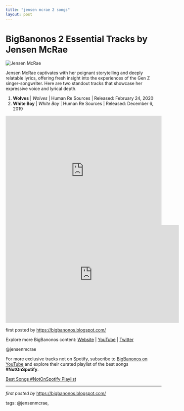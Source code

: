 ```yaml
---
title: "jensen mcrae 2 songs"
layout: post
---
```

<h1>BigBanonos 2 Essential Tracks by Jensen McRae</h1>
<img src="https://editionml.com/get/files/image/galleries/3JM1_Cropped.jpeg" alt="Jensen McRae"> <p>Jensen McRae captivates with her poignant storytelling and deeply relatable lyrics, offering fresh insight into the experiences of the Gen Z singer-songwriter. Here are two standout tracks that showcase her expressive voice and lyrical depth.</p> <ol> <li><strong>Wolves</strong> | <em>Wolves</em> | Human Re Sources | Released: February 24, 2020</li> <li><strong>White Boy</strong> | <em>White Boy</em> | Human Re Sources | Released: December 6, 2019</li>
</ol> <div> <iframe src="https://open.spotify.com/embed/playlist/0525bLgJWh1Zh5PvctMCvF?utm_source=generator" width="100%" height="352" frameborder="0" allowfullscreen="" allow="autoplay; clipboard-write; encrypted-media; fullscreen; picture-in-picture" loading="lazy"></iframe>
</div> <iframe allow="accelerometer; autoplay; encrypted-media; gyroscope; picture-in-picture" allowfullscreen="" frameborder="0" height="315" src="https://www.youtube.com/embed/videoseries?list=PLtuNtuTatqI1mQ5wmCEgYH0VhNWS8BeeX" width="560"></iframe> <p>first posted by <a href="https://bigbanonos.blogspot.com/">https://bigbanonos.blogspot.com/</a></p> <div> <p>Explore more BigBanonos content: <a href="https://bigbanonos.blogspot.com/">Website</a> | <a href="https://www.youtube.com/@BigBanonos">YouTube</a> | <a href="https://x.com/bigbanonos">Twitter</a></p>
</div> <!-- Tags -->
<p>@jensenmcrae</p>


<!--Subscribe and Playlist Links-->
<div>
    <p>For more exclusive tracks not on Spotify, subscribe to <a href="https://www.youtube.com/@BigBanonos" target="_blank">BigBanonos on YouTube</a> and explore their curated playlist of the best songs <strong>#NotOnSpotify</strong>.</p>
    <p><a href="https://www.youtube.com/playlist?list=PLtuNtuTatqI0kFahUCbtbfenC_ET5O_tr" target="_blank">Best Songs #NotOnSpotify Playlist<br /></a></p></div>

<hr />

<p><em>first posted by</em> <a href="https://bigbanonos.blogspot.com/" rel="noopener" target="_new">https://bigbanonos.blogspot.com/</a></p>

<p>tags: @jensenmcrae,</p>
